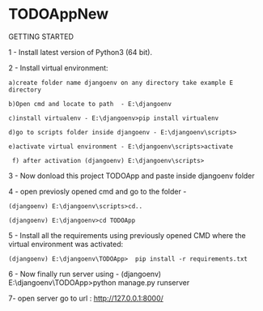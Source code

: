 # TODOAppNew

GETTING STARTED

1 - Install latest version of Python3 (64 bit).

2 - Install virtual environment:

    a)create folder name djangoenv on any directory take example E directory
    
    b)Open cmd and locate to path  - E:\djangoenv
    
    c)install virtualenv - E:\djangoenv>pip install virtualenv 
    
    d)go to scripts folder inside djangoenv - E:\djangoenv\scripts>
    
    e)activate virtual environment - E:\djangoenv\scripts>activate 
    
     f) after activation (djangoenv) E:\djangoenv\scripts>
     
3 - Now donload this project TODOApp  and paste inside djangoenv folder

4 - open previosly opened cmd and go to the folder -

    (djangoenv) E:\djangoenv\scripts>cd..
    
    (djangoenv) E:\djangoenv>cd TODOApp
    
5 - Install all the requirements using previously opened CMD where the virtual environment was activated:

    (djangoenv) E:\djangoenv\TODOApp>  pip install -r requirements.txt
    
6 - Now finally run server using - (djangoenv) E:\djangoenv\TODOApp>python manage.py runserver

7-  open server go to url : http://127.0.0.1:8000/ 
    
